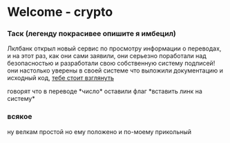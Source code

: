# Welcome - crypto

### Таск (легенду покрасивее опишите я имбецил)
Лклбанк открыл новый сервис по просмотру информации о переводах, и на этот раз, как они сами заявили, они серьезно поработали над безопасностью и разработали свою собственную систему подписей!
они настолько уверены в своей системе что выложили документацию и исходный код, [тебе стоит взглянуть]()

говорят что в переводе \*число\* оставили флаг
\*вставить линк на систему\*

### всякое
ну велкам простой но ему положено и по-моему прикольный
